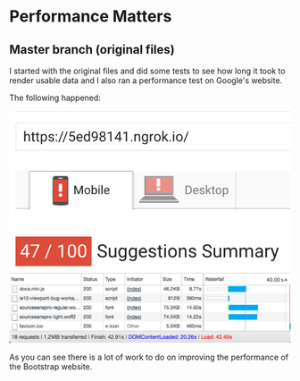 # Performance Matters

## Master branch (original files)

I started with the original files and did some tests to see how long it took to render usable data and I also ran a performance test on Google's website.

The following happened:

![alt text](https://github.com/Mimaaa/MINOR_WD_PEMA/blob/master/testimg/master-per-test.png "Master Performance Test")
![alt text](https://github.com/Mimaaa/MINOR_WD_PEMA/blob/master/testimg/master-2g-test.png "Master 2G Test")

As you can see there is a lot of work to do on improving the performance of the Bootstrap website.


